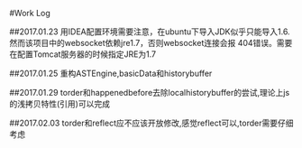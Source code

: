 #Work Log

##2017.01.23
用IDEA配置环境需要注意，在ubuntu下导入JDK似乎只能导入1.6.
然而该项目中的websocket依赖jre1.7，否则websocket连接会报
404错误。需要在配置Tomcat服务器的时候指定JRE为1.7

##2017.01.25
重构ASTEngine,basicData和historybuffer

##2017.01.29
torder和happenedbefore去除localhistorybuffer的尝试,理论上js的浅拷贝特性(引用)可以完成

##2017.02.03
torder和reflect应不应该开放修改,感觉reflect可以,torder需要仔细考虑